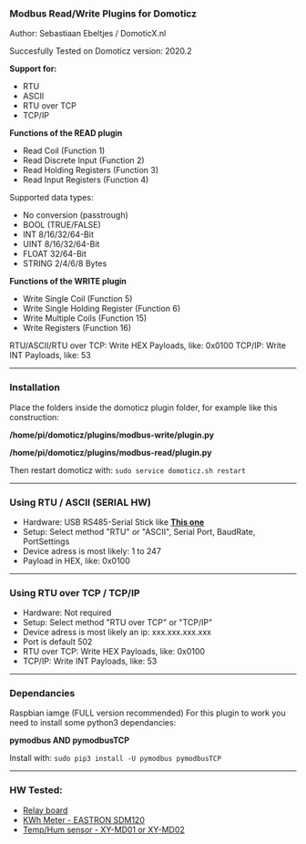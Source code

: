 ### Modbus Read/Write Plugins for Domoticz
Author: Sebastiaan Ebeltjes / DomoticX.nl

Succesfully Tested on Domoticz version: 2020.2

**Support for:**

* RTU
* ASCII
* RTU over TCP
* TCP/IP

**Functions of the READ plugin**

* Read Coil (Function 1)
* Read Discrete Input (Function 2)
* Read Holding Registers (Function 3)
* Read Input Registers (Function 4)

Supported data types:

* No conversion (passtrough)
* BOOL (TRUE/FALSE)
* INT 8/16/32/64-Bit
* UINT 8/16/32/64-Bit
* FLOAT 32/64-Bit
* STRING 2/4/6/8 Bytes

**Functions of the WRITE plugin**

* Write Single Coil (Function 5)
* Write Single Holding Register (Function 6)
* Write Multiple Coils (Function 15)
* Write Registers (Function 16)

RTU/ASCII/RTU over TCP: Write HEX Payloads, like: 0x0100
TCP/IP: Write INT Payloads, like: 53

-----
### Installation

Place the folders inside the domoticz plugin folder, for example like this construction:

**/home/pi/domoticz/plugins/modbus-write/plugin.py**

**/home/pi/domoticz/plugins/modbus-read/plugin.py**

Then restart domoticz with: ```sudo service domoticz.sh restart```

-----
### Using RTU / ASCII (SERIAL HW)

* Hardware: USB RS485-Serial Stick like **[This one](http://domoticx.nl/webwinkel/index.php?route=product/product&product_id=386)**
* Setup: Select method "RTU" or "ASCII", Serial Port, BaudRate, PortSettings
* Device adress is most likely: 1 to 247
* Payload in HEX, like: 0x0100

-----
### Using RTU over TCP / TCP/IP

* Hardware: Not required
* Setup: Select method "RTU over TCP" or "TCP/IP"
* Device adress is most likely an ip: xxx.xxx.xxx.xxx
* Port is default 502
* RTU over TCP: Write HEX Payloads, like: 0x0100
* TCP/IP: Write INT Payloads, like: 53

-----
### Dependancies

Raspbian iamge (FULL version recommended)
For this plugin to work you need to install some python3 dependancies:

**pymodbus AND pymodbusTCP**

Install with: ```sudo pip3 install -U pymodbus pymodbusTCP```

-----
### HW Tested:
* [Relay board](http://domoticx.com/modbus-relaisbord/)
* [KWh Meter - EASTRON SDM120](http://domoticx.com/modbus-kwh-meter-eastron-sdm120/)
* [Temp/Hum sensor - XY-MD01 or XY-MD02](http://domoticx.com/modbus-temp-hum-sensor-xy-md02/)